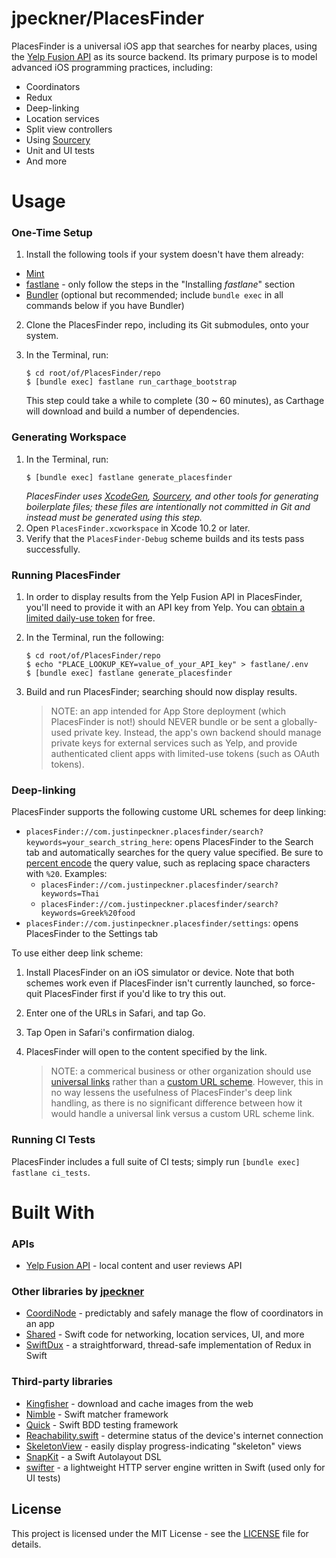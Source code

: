 # jpeckner/PlacesFinder

PlacesFinder is a universal iOS app that searches for nearby places, using the [Yelp Fusion API](https://www.yelp.com/developers/documentation/v3/get_started) as its source backend. Its primary purpose is to model advanced iOS programming practices, including:

* Coordinators
* Redux
* Deep-linking
* Location services
* Split view controllers
* Using [Sourcery](https://github.com/krzysztofzablocki/Sourcery)
* Unit and UI tests
* And more

# Usage

### One-Time Setup
1. Install the following tools if your system doesn't have them already:
- [Mint](https://github.com/yonaskolb/Mint)
- [fastlane](https://docs.fastlane.tools/getting-started/ios/setup/#installing-fastlane) - only follow the steps in the "Installing *fastlane*" section
- [Bundler](https://bundler.io/) (optional but recommended; include `bundle exec` in all commands below if you have Bundler)
2. Clone the PlacesFinder repo, including its Git submodules, onto your system.
1. In the Terminal, run:
   ```
   $ cd root/of/PlacesFinder/repo
   $ [bundle exec] fastlane run_carthage_bootstrap
   ```

   This step could take a while to complete (30 ~ 60 minutes), as Carthage will download and build a number of dependencies.

### Generating Workspace
1. In the Terminal, run:
   ```
   $ [bundle exec] fastlane generate_placesfinder
   ```
   *PlacesFinder uses [XcodeGen](https://github.com/yonaskolb/XcodeGen), [Sourcery](https://github.com/krzysztofzablocki/Sourcery), and other tools for generating boilerplate files; these files are intentionally not committed in Git and instead must be generated using this step.*
1. Open `PlacesFinder.xcworkspace` in Xcode 10.2 or later.
1. Verify that the `PlacesFinder-Debug` scheme builds and its tests pass successfully.

### Running PlacesFinder
1. In order to display results from the Yelp Fusion API in PlacesFinder, you'll need to provide it with an API key from Yelp. You can [obtain a limited daily-use token](https://www.yelp.com/developers/documentation/v3/authentication) for free.
1. In the Terminal, run the following:
   ```
   $ cd root/of/PlacesFinder/repo
   $ echo "PLACE_LOOKUP_KEY=value_of_your_API_key" > fastlane/.env
   $ [bundle exec] fastlane generate_placesfinder
   ```
1. Build and run PlacesFinder; searching should now display results.

   > NOTE: an app intended for App Store deployment (which PlacesFinder is not!) should NEVER bundle or be sent a globally-used private key. Instead, the app's own backend should manage private keys for external services such as Yelp, and provide authenticated client apps with limited-use tokens (such as OAuth tokens).

### Deep-linking

PlacesFinder supports the following custome URL schemes for deep linking:
* `placesFinder://com.justinpeckner.placesfinder/search?keywords=your_search_string_here`: opens PlacesFinder to the Search tab and automatically searches for the query value specified. Be sure to [percent encode](https://en.wikipedia.org/wiki/Percent-encoding) the query value, such as replacing space characters with `%20`. Examples:
   * `placesFinder://com.justinpeckner.placesfinder/search?keywords=Thai`
   * `placesFinder://com.justinpeckner.placesfinder/search?keywords=Greek%20food`
* `placesFinder://com.justinpeckner.placesfinder/settings`: opens PlacesFinder to the Settings tab

To use either deep link scheme:
1. Install PlacesFinder on an iOS simulator or device. Note that both schemes work even if PlacesFinder isn't currently launched, so force-quit PlacesFinder first if you'd like to try this out.
1. Enter one of the URLs in Safari, and tap Go.
1. Tap Open in Safari's confirmation dialog.
1. PlacesFinder will open to the content specified by the link.

   > NOTE: a commerical business or other organization should use [universal links](https://developer.apple.com/ios/universal-links/) rather than a [custom URL scheme](https://developer.apple.com/documentation/uikit/inter-process_communication/allowing_apps_and_websites_to_link_to_your_content/defining_a_custom_url_scheme_for_your_app). However, this in no way lessens the usefulness of PlacesFinder's deep link handling, as there is no significant difference between how it would handle a universal link versus a custom URL scheme link.

### Running CI Tests
PlacesFinder includes a full suite of CI tests; simply run `[bundle exec] fastlane ci_tests`.

# Built With

### APIs

* [Yelp Fusion API](https://www.yelp.com/developers/documentation/v3/get_started) - local content and user reviews API

### Other libraries by [jpeckner](https://github.com/jpeckner)
* [CoordiNode](https://github.com/jpeckner/CoordiNode) - predictably and safely manage the flow of coordinators in an app
* [Shared](https://github.com/jpeckner/Shared) - Swift code for networking, location services, UI, and more
* [SwiftDux](https://github.com/jpeckner/SwiftDux) - a straightforward, thread-safe implementation of Redux in Swift

### Third-party libraries
* [Kingfisher](https://github.com/onevcat/Kingfisher) - download and cache images from the web
* [Nimble](https://github.com/Quick/Nimble) - Swift matcher framework
* [Quick](https://github.com/Quick/Quick) - Swift BDD testing framework
* [Reachability.swift](https://github.com/ashleymills/Reachability.swift) - determine status of the device's internet connection
* [SkeletonView](https://github.com/Juanpe/SkeletonView) - easily display progress-indicating "skeleton" views
* [SnapKit](https://github.com/SnapKit/SnapKit) - a Swift Autolayout DSL
* [swifter](https://github.com/httpswift/swifter) - a lightweight HTTP server engine written in Swift (used only for UI tests)

## License

This project is licensed under the MIT License - see the [LICENSE](LICENSE) file for details.
